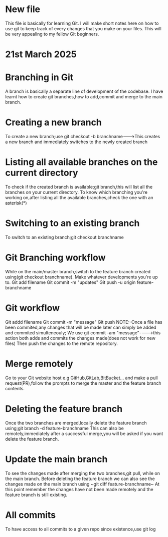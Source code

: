 # New file
This file is basically for learning Git.
I will make short notes here on how to use git to keep track of every changes that you make on your files.
This will be very appealing to my fellow Git beginners.

# 21st March 2025
# Branching in Git
A branch is basically a separate line of development of the codebase.
I have learnt how to create git branches,how to add,commit and merge to the main branch.

# Creating a new branch
To create a new branch;use git checkout -b branchname--->This creates a new branch and immediately 
switches to the newly created branch
# Listing all available branches on the current directory
To check if the created branch is available;git branch,this will list all the branches on your current directory.
To know which branching you're working on,after listing all the available branches,check the one with an asterisk(*)
# Switching to an existing branch
To switch to an existing branch;git checkout branchname
# Git Branching workflow
While on the main/master branch,switch to the feature branch created using(git checkout branchname).
Make whatever developments you're up to.
Git add filename
Git commit -m "updates"
Git push -u origin feature-branchname

# Git workflow
Git addd filename
Git commit -m "message"
Git push
NOTE:-Once a file has been commited,any changes that will be made later can simply be added and commited simulteneouly;
We use git commit -am "message"---->this action both adds and commits the changes made(does not work for new files)
Then push the changes to the remote repository. 

# Merge remotely
Go to your Git website host e.g GitHub,GitLab,BitBucket... and make a pull request(PR),follow the prompts to merge 
the master and the feature branch contents.

# Deleting the feature branch
Once the two branches are merged,locally delete the feature branch using;git branch -d feature-branchname
This can also be remotely,immediately after a successful merge,you will be asked if you want delete the feature branch.

# Update the main branch
To see the changes made after merging the two branches,git pull, while on the main branch.
Before deleting the feature branch we can also see the changes made on the main branch using ~git diff feature-branchname~
At this point remember the changes have not been made remotely and the feature branch is still existing.

# All commits
To have access to all commits to a given repo since existence,use git log
